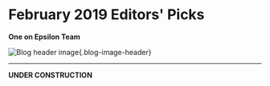 # February 2019 Editors' Picks

**One on Epsilon Team**

![Blog header image](https://es-app.com/assets/eabs45.png){.blog-image-header}

---

**UNDER CONSTRUCTION**